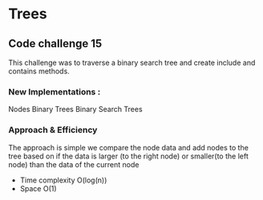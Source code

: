
# Trees

## Code challenge 15
This challenge was to traverse a binary search tree and create include and contains methods.

### New Implementations :
Nodes
Binary Trees
Binary Search Trees

### Approach & Efficiency
The approach is simple we compare the node data and add nodes to the tree based on if the data is larger (to the right node) or smaller(to the left node) than the data of the current node
- Time complexity O(log(n))
 -  Space O(1)
